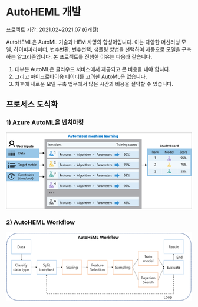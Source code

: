 # AutoHEML 개발

프로젝트 기간: 2021.02~2021.07 (6개월)  

AutoHEML은 AutoML 기술과 HEM 사명의 합성어입니다. 이는 다양한 머신러닝 모델, 하이퍼파라미터, 변수변환, 변수선택, 샘플링 방법을 선택하여 자동으로 모델을 구축하는 알고리즘입니다. 본 프로젝트를 진행한 이유는 다음과 같습니다.

1) 대부분 AutoML은 클라우드 서비스에서 제공되고 큰 비용을 내야 합니다.
2) 그리고 마이크로바이옴 데이터를 고려한 AutoML은 없습니다.
3) 차후에 새로운 모델 구축 업무에서 많은 시간과 비용을 절약할 수 있습니다.

## 프로세스 도식화

### 1) Azure AutoML을 벤치마킹
![](./img/2_1.png)

### 2) AutoHEML Workflow
![](./img/2_2.png)